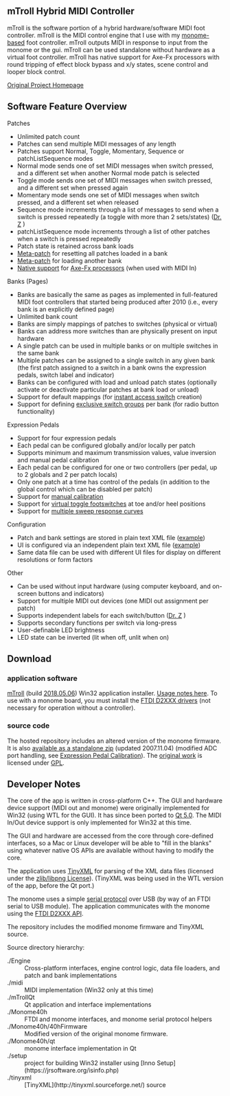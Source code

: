## mTroll Hybrid MIDI Controller

mTroll is the software portion of a hybrid hardware/software MIDI foot controller. mTroll is the MIDI control engine that I use with my [monome-based]( http://monome.org/docs/tech:kits:40h_kit ) foot controller. mTroll outputs MIDI in response to input from the monome or the gui. mTroll can be used standalone without hardware as a virtual foot controller. mTroll has native support for Axe-Fx processors with round tripping of effect block bypass and x/y states, scene control and looper block control.

[Original Project Homepage](http://www.creepingfog.com/mTroll/index.php)

## Software Feature Overview

Patches
- Unlimited patch count  
- Patches can send multiple MIDI messages of any length  
- Patches support Normal, Toggle, Momentary, Sequence or patchListSequence modes  
- Normal mode sends one of set MIDI messages when switch pressed, and a different set when another Normal mode patch is selected  
- Toggle mode sends one set of MIDI messages when switch pressed, and a different set when pressed again  
- Momentary mode sends one set of MIDI messages when switch pressed, and a different set when released  
- Sequence mode increments through a list of messages to send when a switch is pressed repeatedly (a toggle with more than 2 sets/states) ([Dr. Z](http://tech.groups.yahoo.com/group/eventidehelps/message/167) )  
- patchListSequence mode increments through a list of other patches when a switch is pressed repeatedly  
- Patch state is retained across bank loads  
- [Meta-patch](docs/docs.html#metaPatches) for resetting all patches loaded in a bank  
- [Meta-patch](docs/docs.html#metaPatches) for loading another bank  
- [Native support](docs/axe.html) for [Axe-Fx processors](http://www.fractalaudio.com/products-fa-axefx.html) (when used with MIDI In)  

Banks (Pages)
- Banks are basically the same as pages as implemented in full-featured MIDI foot controllers that started being produced after 2010 (i.e., every bank is an explicitly defined page)
- Unlimited bank count  
- Banks are simply mappings of patches to switches (physical or virtual)  
- Banks can address more switches than are physically present on input hardware  
- A single patch can be used in multiple banks or on multiple switches in the same bank  
- Multiple patches can be assigned to a single switch in any given bank (the first patch assigned to a switch in a bank owns the expression pedals, switch label and indicator)  
- Banks can be configured with load and unload patch states (optionally activate or deactivate particular patches at bank load or unload)  
- Support for default mappings (for [instant access switch](docs/docs.html#instantAccess) creation)  
- Support for defining [exclusive switch groups](docs/docs.html#exclusiveGroup) per bank (for radio button functionality)  

Expression Pedals
- Support for four expression pedals  
- Each pedal can be configured globally and/or locally per patch  
- Supports minimum and maximum transmission values, value inversion and manual pedal calibration  
- Each pedal can be configured for one or two controllers (per pedal, up to 2 globals and 2 per patch locals)  
- Only one patch at a time has control of the pedals (in addition to the global control which can be disabled per patch)  
- Support for [manual calibration](docs/docs.html#exprPedalCal)  
- Support for [virtual toggle footswitches](docs/docs.html#virtualToggles) at toe and/or heel positions  
- Support for [multiple sweep response curves](docs/docs.html#curves)  

Configuration
- Patch and bank settings are stored in plain text XML file ([example](docs/testdata.config.xml))  
- UI is configured via an independent plain text XML file ([example](docs/testdata.ui.xml))  
- Same data file can be used with different UI files for display on different resolutions or form factors  

Other
- Can be used without input hardware (using computer keyboard, and on-screen buttons and indicators)  
- Support for multiple MIDI out devices (one MIDI out assignment per patch)  
- Supports independent labels for each switch/button ([Dr. Z](http://tech.groups.yahoo.com/group/eventidehelps/message/167) )  
- Supports secondary functions per switch via long-press  
- User-definable LED brightness  
- LED state can be inverted (lit when off, unlit when on)

## Download

### application software
[mTroll](http://www.creepingfog.com/mTroll/downloads/mTrollSetup.2018.05.06.exe) (build [2018.05.06](docs/changelog.md)) Win32 application installer.
[Usage notes here](docs/docs.html).
To use with a monome board, you must install the [FTDI D2XXX drivers](http://www.ftdichip.com/Drivers/D2XX.htm) (not necessary for operation without a controller).

### source code
The hosted repository includes an altered version of the monome firmware. It is also [available as a standalone zip](http://www.creepingfog.com/mTroll/downloads/monome40hFirmware.zip) (updated 2007.11.04) (modified ADC port handling, see [Expression Pedal Calibration](docs/docs.html#exprPedalCal)). The [original work](https://github.com/monome/40h) is licensed under [GPL](http://www.opensource.org/licenses/gpl-license.php).


## Developer Notes

The core of the app is written in cross-platform C++. The GUI and hardware device support (MIDI out and monome) were originally implemented for Win32 (using WTL for the GUI). It has since been ported to [Qt 5.0](http://qt-project.org/downloads#qt-lib). The MIDI In/Out device support is only implemented for Win32 at this time.  

The GUI and hardware are accessed from the core through core-defined interfaces, so a Mac or Linux developer will be able to "fill in the blanks" using whatever native OS APIs are available without having to modify the core.  

The application uses [TinyXML](http://sourceforge.net/projects/tinyxml/) for parsing of the XML data files (licensed under the [zlib/libpng License](http://www.opensource.org/licenses/zlib-license.php)). (TinyXML was being used in the WTL version of the app, before the Qt port.)  

The monome uses a simple [serial protocol](http://monome.org/docs/tech:serial:40h) over USB (by way of an FTDI serial to USB module). The application communicates with the monome using the [FTDI D2XXX API](http://www.ftdichip.com/Support/Documents/ProgramGuides/D2XX_Programmer%27s_Guide(FT_000071).pdf).  

The repository includes the modified monome firmware and TinyXML source.  

Source directory hierarchy:
<dl>
<dt>./Engine</dt>
<dd>Cross-platform interfaces, engine control logic, data file loaders, and patch and bank implementations</dd>
<dt>./midi</dt>
<dd>MIDI implementation (Win32 only at this time)</dd>
<dt>./mTrollQt</dt>
<dd>Qt application and interface implementations</dd>
<dt>./Monome40h</dt>
<dd>FTDI and monome interfaces, and monome serial protocol helpers  
<dt>./Monome40h/40hFirmware</dt>
<dd>Modified version of the original monome firmware.</dd>  
<dt>./Monome40h/qt</dt>
<dd>monome interface implementation in Qt</dd>
<dt>./setup</dt>
<dd>project for building Win32 installer using [Inno Setup](https://jrsoftware.org/isinfo.php)</dd>
<dt>./tinyxml</dt>
<dd>[TinyXML](http://tinyxml.sourceforge.net/) source</dd>
</dl>
